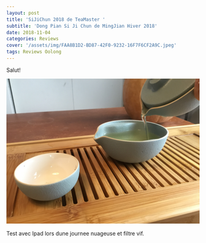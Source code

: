 ```yaml
---
layout: post
title: 'SiJiChun 2018 de TeaMaster '
subtitle: 'Dong Pian Si Ji Chun de MingJian Hiver 2018'
date: 2018-11-04
categories: Reviews
cover: '/assets/img/FAA8B1D2-BD87-42F0-9232-16F7F6CF2A9C.jpeg'
tags: Reviews Oolong 
---
```


Salut!

![My helpful screenshot](/assets/img/C828CD2D-DB40-47B6-85E9-F573F7BD571A.jpeg)

Test avec Ipad lors dune journee nuageuse et filtre vif.
